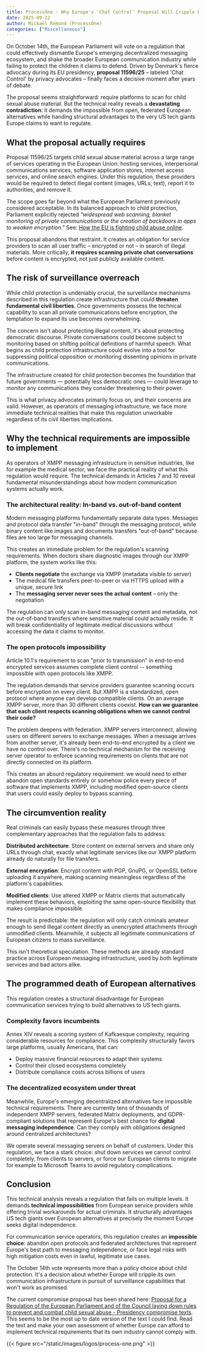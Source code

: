 ```yaml
---
title: ProcessOne - Why Europe's 'Chat Control' Proposal Will Cripple European Communication Industry While Failing to Protect Children
date: 2025-09-22
author: Mickaël Rémond (ProcessOne)
categories: ["Miscellaneous"]
---
```


On October 14th, the European Parliament will vote on a regulation that could effectively dismantle Europe's emerging decentralized messaging ecosystem, and shake the broader European communication industry while failing to protect the children it claims to defend. Driven by Denmark's fierce advocacy during its EU presidency, **proposal 11596/25** – labeled 'Chat Control' by privacy advocates – finally faces a decisive moment after years of debate.

The proposal seems straightforward: require platforms to scan for child sexual abuse material. But the technical reality reveals a **devastating contradiction**: it demands the impossible from open, federated European alternatives while handing structural advantages to the very US tech giants Europe claims to want to regulate.

## What the proposal actually requires

Proposal 11596/25 targets child sexual abuse material across a large range of services operating in the European Union: hosting services, interpersonal communications services, software application stores, internet access services, and online search engines. Under this regulation, these providers would be required to detect illegal content (images, URLs, text), report it to authorities, and remove it.

The scope goes far beyond what the European Parliament previously considered acceptable. In its balanced approach to child protection, Parliament explicitly rejected _"widespread web scanning, blanket monitoring of private communications or the creation of backdoors in apps to weaken encryption."_ See: [How the EU is fighting child abuse online](https://www.europarl.europa.eu/topics/en/article/20231116STO11629/how-the-eu-is-fighting-child-sexual-abuse-online?ref=process-one.net).

This proposal abandons that restraint. It creates an obligation for service providers to scan all user traffic – encrypted or not – in search of illegal materials. More critically, **it requires scanning private chat conversations** before content is encrypted, not just publicly available content.

## The risk of surveillance overreach

While child protection is undeniably crucial, the surveillance mechanisms described in this regulation create infrastructure that could **threaten fundamental civil liberties**. Once governments possess the technical capability to scan all private communications before encryption, the temptation to expand its use becomes overwhelming.

The concern isn't about protecting illegal content, it's about protecting democratic discourse. Private conversations could become subject to monitoring based on shifting political definitions of harmful speech. What begins as child protection infrastructure could evolve into a tool for suppressing political opposition or monitoring dissenting opinions in private communications.

The infrastructure created for child protection becomes the foundation that future governments — potentially less democratic ones — could leverage to monitor any communications they consider threatening to their power.

This is what privacy advocates primarily focus on, and their concerns are valid. However, as operators of messaging infrastructure, we face more immediate technical realities that make this regulation unworkable regardless of its civil liberties implications.

## Why the technical requirements are impossible to implement

As operators of XMPP messaging infrastructure in sensitive industries, like for example the medical sector, we face the practical reality of what this regulation would require. The technical demands in Articles 7 and 10 reveal fundamental misunderstandings about how modern communication systems actually work.

### The architectural reality: In-band vs. out-of-band content

Modern messaging platforms fundamentally separate data types. Messages and protocol data transfer "in-band" through the messaging protocol, while binary content like images and documents transfers "out-of-band" because files are too large for messaging channels.

This creates an immediate problem for the regulation's scanning requirements. When doctors share diagnostic images through our XMPP platform, the system works like this:

- **Clients negotiate** the exchange via XMPP (metadata visible to server)
- The medical file transfers peer-to-peer or via HTTPS upload with a unique, secure link
- The **messaging server never sees the actual content** – only the negotiation

The regulation can only scan in-band messaging content and metadata, not the out-of-band transfers where sensitive material could actually reside. It will break confidentiality of legitimate medical discussions without accessing the data it claims to monitor.

### The open protocols impossibility

Article 10.1's requirement to scan "prior to transmission" in end-to-end encrypted services assumes complete client control -- something impossible with open protocols like XMPP.

The regulation demands that service providers guarantee scanning occurs before encryption on every client. But XMPP is a standardized, open protocol where anyone can develop compatible clients. On an average XMPP server, more than 30 different clients coexist. **How can we guarantee that each client respects scanning obligations when we cannot control their code?**

The problem deepens with federation. XMPP servers interconnect, allowing users on different servers to exchange messages. When a message arrives from another server, it's already been end-to-end encrypted by a client we have no control over. There's no technical mechanism for the receiving server operator to enforce scanning requirements on clients that are not directly connected on its platform.

This creates an absurd regulatory requirement: we would need to either abandon open standards entirely or somehow police every piece of software that implements XMPP, including modified open-source clients that users could easily deploy to bypass scanning.

## The circumvention reality

Real criminals can easily bypass these measures through three complementary approaches that the regulation fails to address:

**Distributed architecture**: Store content on external servers and share only URLs through chat, exactly what legitimate services like our XMPP platform already do naturally for file transfers.

**External encryption**: Encrypt content with PGP, GnuPG, or OpenSSL before uploading it anywhere, making scanning meaningless regardless of the platform's capabilities.

**Modified clients**: Use altered XMPP or Matrix clients that automatically implement these behaviors, exploiting the same open-source flexibility that makes compliance impossible.

The result is predictable: the regulation will only catch criminals amateur enough to send illegal content directly as unencrypted attachments through unmodified clients. Meanwhile, it subjects all legitimate communications of European citizens to mass surveillance.

This isn't theoretical speculation. These methods are already standard practice across European messaging infrastructure, used by both legitimate services and bad actors alike.

## The programmed death of European alternatives

This regulation creates a structural disadvantage for European communication services trying to build alternatives to US tech giants.

### Complexity favors incumbents

Annex XIV reveals a scoring system of Kafkaesque complexity, requiring considerable resources for compliance. This complexity structurally favors large platforms, usually Americans, that can:

- Deploy massive financial resources to adapt their systems
- Control their closed ecosystems completely
- Distribute compliance costs across billions of users

### The decentralized ecosystem under threat

Meanwhile, Europe's emerging decentralized alternatives face impossible technical requirements. There are currently tens of thousands of independent XMPP servers, federated Matrix deployments, and GDPR-compliant solutions that represent Europe's best chance for **digital messaging independence**. Can they comply with obligations designed around centralized architectures?

We operate several messaging servers on behalf of customers. Under this regulation, we face a stark choice: shut down services we cannot control completely, from clients to servers, or force our European clients to migrate for example to Microsoft Teams to avoid regulatory complications.

## Conclusion

This technical analysis reveals a regulation that fails on multiple levels. It demands **technical impossibilities** from European service providers while offering trivial workarounds for actual criminals. It structurally advantages US tech giants over European alternatives at precisely the moment Europe seeks digital independence.

For communication service operators, this regulation creates an **impossible choice**: abandon open protocols and federated architectures that represent Europe's best path to messaging independence, or face legal risks with high mitigation costs even in lawful, legitimate use cases.

The October 14th vote represents more than a policy choice about child protection. It's a decision about whether Europe will cripple its own communication infrastructure in pursuit of surveillance capabilities that won't work as promised.

The current compromise proposal has been shared here: [Proposal for a Regulation of the European Parliament and of the Council laying down rules to prevent and combat child sexual abuse - Presidency compromise texts](https://cdn.netzpolitik.org/wp-upload/2025/07/2025-07-24_Council_Presidency_LEWP_CSA-R_Compromise-texts_11596.pdf?ref=process-one.net). This seems to be the most up to date version of the text I could find. Read the text and make your own assessment of whether Europe can afford to implement technical requirements that its own industry cannot comply with.

{{< figure src="/static/images/logos/process-one.png" >}}
